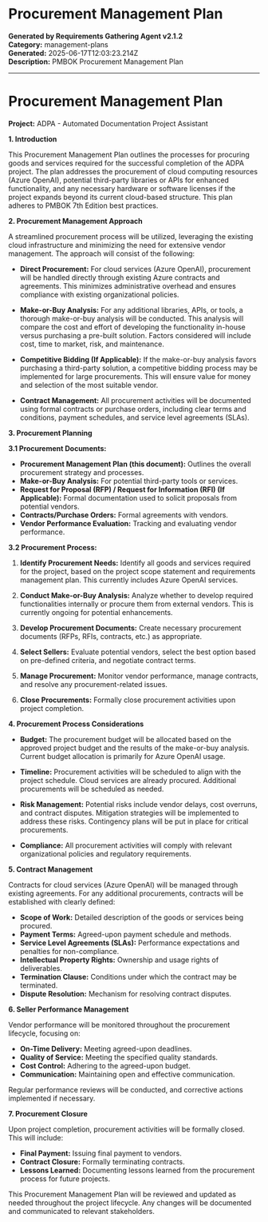 # Procurement Management Plan

**Generated by Requirements Gathering Agent v2.1.2**  
**Category:** management-plans  
**Generated:** 2025-06-17T12:03:23.214Z  
**Description:** PMBOK Procurement Management Plan

---

# Procurement Management Plan

**Project:** ADPA - Automated Documentation Project Assistant

**1. Introduction**

This Procurement Management Plan outlines the processes for procuring goods and services required for the successful completion of the ADPA project.  The plan addresses the procurement of cloud computing resources (Azure OpenAI), potential third-party libraries or APIs for enhanced functionality, and any necessary hardware or software licenses if the project expands beyond its current cloud-based structure.  This plan adheres to PMBOK 7th Edition best practices.

**2. Procurement Management Approach**

A streamlined procurement process will be utilized, leveraging the existing cloud infrastructure and minimizing the need for extensive vendor management.  The approach will consist of the following:

* **Direct Procurement:** For cloud services (Azure OpenAI), procurement will be handled directly through existing Azure contracts and agreements. This minimizes administrative overhead and ensures compliance with existing organizational policies.

* **Make-or-Buy Analysis:**  For any additional libraries, APIs, or tools, a thorough make-or-buy analysis will be conducted. This analysis will compare the cost and effort of developing the functionality in-house versus purchasing a pre-built solution.  Factors considered will include cost, time to market, risk, and maintenance.

* **Competitive Bidding (If Applicable):**  If the make-or-buy analysis favors purchasing a third-party solution, a competitive bidding process may be implemented for large procurements.  This will ensure value for money and selection of the most suitable vendor.

* **Contract Management:**  All procurement activities will be documented using formal contracts or purchase orders, including clear terms and conditions, payment schedules, and service level agreements (SLAs).

**3. Procurement Planning**

**3.1 Procurement Documents:**

* **Procurement Management Plan (this document):**  Outlines the overall procurement strategy and processes.
* **Make-or-Buy Analysis:** For potential third-party tools or services.
* **Request for Proposal (RFP) / Request for Information (RFI) (If Applicable):**  Formal documentation used to solicit proposals from potential vendors.
* **Contracts/Purchase Orders:**  Formal agreements with vendors.
* **Vendor Performance Evaluation:**  Tracking and evaluating vendor performance.

**3.2 Procurement Process:**

1. **Identify Procurement Needs:** Identify all goods and services required for the project, based on the project scope statement and requirements management plan. This currently includes Azure OpenAI services.

2. **Conduct Make-or-Buy Analysis:**  Analyze whether to develop required functionalities internally or procure them from external vendors. This is currently ongoing for potential enhancements.

3. **Develop Procurement Documents:**  Create necessary procurement documents (RFPs, RFIs, contracts, etc.) as appropriate.

4. **Select Sellers:**  Evaluate potential vendors, select the best option based on pre-defined criteria, and negotiate contract terms.

5. **Manage Procurement:**  Monitor vendor performance, manage contracts, and resolve any procurement-related issues.

6. **Close Procurements:**  Formally close procurement activities upon project completion.

**4. Procurement Process Considerations**

* **Budget:**  The procurement budget will be allocated based on the approved project budget and the results of the make-or-buy analysis.  Current budget allocation is primarily for Azure OpenAI usage.

* **Timeline:**  Procurement activities will be scheduled to align with the project schedule.  Cloud services are already procured.  Additional procurements will be scheduled as needed.

* **Risk Management:**  Potential risks include vendor delays, cost overruns, and contract disputes.  Mitigation strategies will be implemented to address these risks.  Contingency plans will be put in place for critical procurements.

* **Compliance:**  All procurement activities will comply with relevant organizational policies and regulatory requirements.

**5.  Contract Management**

Contracts for cloud services (Azure OpenAI) will be managed through existing agreements.  For any additional procurements, contracts will be established with clearly defined:

* **Scope of Work:**  Detailed description of the goods or services being procured.
* **Payment Terms:**  Agreed-upon payment schedule and methods.
* **Service Level Agreements (SLAs):**  Performance expectations and penalties for non-compliance.
* **Intellectual Property Rights:**  Ownership and usage rights of deliverables.
* **Termination Clause:**  Conditions under which the contract may be terminated.
* **Dispute Resolution:**  Mechanism for resolving contract disputes.

**6. Seller Performance Management**

Vendor performance will be monitored throughout the procurement lifecycle, focusing on:

* **On-Time Delivery:**  Meeting agreed-upon deadlines.
* **Quality of Service:**  Meeting the specified quality standards.
* **Cost Control:**  Adhering to the agreed-upon budget.
* **Communication:**  Maintaining open and effective communication.


Regular performance reviews will be conducted, and corrective actions implemented if necessary.

**7. Procurement Closure**

Upon project completion, procurement activities will be formally closed. This will include:

* **Final Payment:**  Issuing final payment to vendors.
* **Contract Closure:**  Formally terminating contracts.
* **Lessons Learned:**  Documenting lessons learned from the procurement process for future projects.


This Procurement Management Plan will be reviewed and updated as needed throughout the project lifecycle.  Any changes will be documented and communicated to relevant stakeholders.
